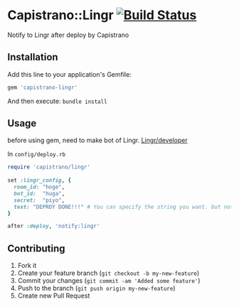 # Capistrano::Lingr [![Build Status](https://secure.travis-ci.org/hrysd/capistrano-lingr.png)](http://travis-ci.org/hrysd/capistrano-lingr)

Notify to Lingr after deploy by Capistrano

## Installation

Add this line to your application's Gemfile:

```rb
gem 'capistrano-lingr'
```

And then execute: `bundle install`

## Usage

before using gem, need to make bot of Lingr.
[Lingr/developer](http://lingr.com/developer)

In `config/deploy.rb`

```rb
require 'capistrano/lingr'
		
set :lingr_config, {
  room_id: "hoge",
  bot_id:  "huga",
  secret:  "piyo",
  text: "DEPROY DONE!!!" # You can specify the string you want. but not required.
}

after :deploy, 'notify:lingr'
```

## Contributing

1. Fork it
2. Create your feature branch (`git checkout -b my-new-feature`)
3. Commit your changes (`git commit -am 'Added some feature'`)
4. Push to the branch (`git push origin my-new-feature`)
5. Create new Pull Request
